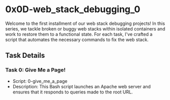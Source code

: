 # 0x0D-web_stack_debugging_0

Welcome to the first installment of our web stack debugging projects! In this series, we tackle broken or buggy web stacks within isolated containers and work to restore them to a functional state. For each task, I've crafted a script that automates the necessary commands to fix the web stack.

## Task Details

### Task 0: Give Me a Page!
- Script: 0-give_me_a_page
- Description: This Bash script launches an Apache web server and ensures that it responds to queries made to the root URL.

